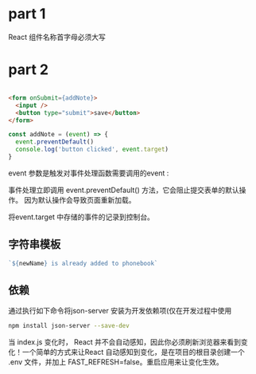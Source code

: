 # part 1

React 组件名称首字母必须大写

# part 2

```html

<form onSubmit={addNote}>
  <input />
  <button type="submit">save</button>
</form> 
```

```javascript
const addNote = (event) => {
  event.preventDefault()
  console.log('button clicked', event.target)
}
```

event 参数是触发对事件处理函数需要调用的event :

事件处理立即调用 event.preventDefault() 方法，它会阻止提交表单的默认操作。 因为默认操作会导致页面重新加载。

将event.target 中存储的事件的记录到控制台。

## 字符串模板

```javascript
`${newName} is already added to phonebook`
```

## 依赖

通过执行如下命令将json-server 安装为开发依赖项(仅在开发过程中使用

```bash
npm install json-server --save-dev
```

当 index.js 变化时， React 并不会自动感知，因此你必须刷新浏览器来看到变化！一个简单的方式来让React 自动感知到变化，是在项目的根目录创建一个 .env 文件，并加上
FAST_REFRESH=false。重启应用来让变化生效。
